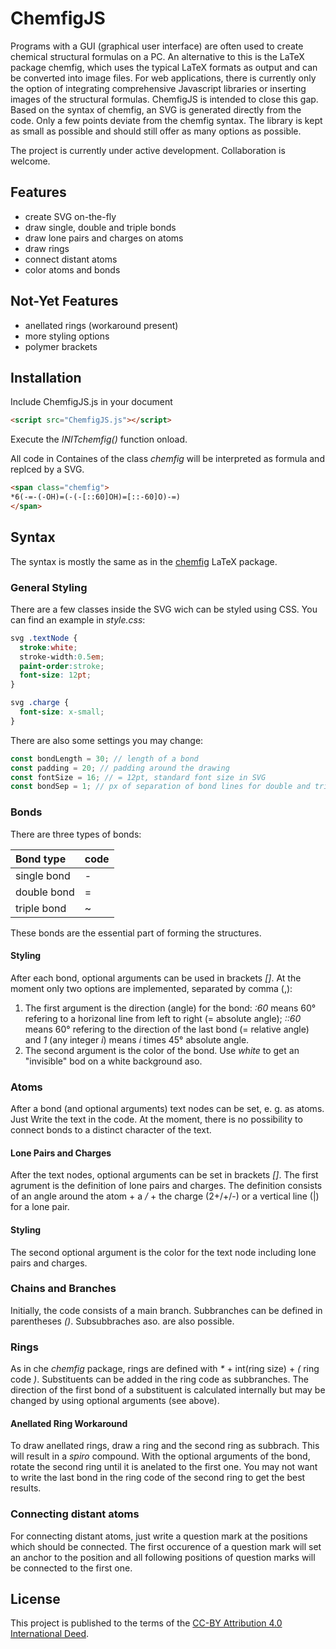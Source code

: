 <!--
author:   Marcus Herbig
email:    marcus.erbig@chemie.tu-freiberg.de
version:  0.9

script: ChemfigJS.js
link: style.css

@chemfig
<script run-once modify="false">
function chemfig() {
  if (!window.getBranch) {
    setTimeout(chemfig, 100)
    return
  }
    let tree = getBranch('@0');
    let rootNode = tree[0];
    if (tree[1].length > 0) {
        alert("could not parse string correctly: \""+span.innerText+"\"");
        return;
    }
    window.generateNodesInBranch(rootNode);
    const nodes = window.sumUpNodes(rootNode)
    let span = document.createElement("span");
    span.innerHTML = "";
    window.draw(span, nodes[0], nodes[1]);
    send.lia("HTML: <div>" + span.innerHTML + "</div>")
}
chemfig()
"LIA: wait"
</script>
@end

-->

# ChemfigJS

Programs with a GUI (graphical user interface) are often used to create chemical structural formulas on a PC. An alternative to this is the LaTeX package chemfig, which uses the typical LaTeX formats as output and can be converted into image files. For web applications, there is currently only the option of integrating comprehensive Javascript libraries or inserting images of the structural formulas. 
ChemfigJS is intended to close this gap. Based on the syntax of chemfig, an SVG is generated directly from the code. Only a few points deviate from the chemfig syntax. The library is kept as small as possible and should still offer as many options as possible.

The project is currently under active development. Collaboration is welcome.

## Features

+ create SVG on-the-fly
+ draw single, double and triple bonds
+ draw lone pairs and charges on atoms
+ draw rings
+ connect distant atoms
+ color atoms and bonds

## Not-Yet Features

+ anellated rings (workaround present)
+ more styling options
+ polymer brackets

## Installation
Include ChemfigJS.js in your document
```html
<script src="ChemfigJS.js"></script>
```

Execute the *INITchemfig()* function onload. 

All code in Containes of the class *chemfig* will be interpreted as formula and replced by a SVG. 
```html
<span class="chemfig">
*6(-=-(-OH)=(-(-[::60]OH)=[::-60]O)-=)    
</span>
```

## Syntax
The syntax is mostly the same as in the [chemfig](https://ctan.org/tex-archive/macros/generic/chemfig) LaTeX package.

### General Styling
There are a few classes inside the SVG wich can be styled using CSS. You can find an example in *style.css*:

```css
svg .textNode {
  stroke:white; 
  stroke-width:0.5em; 
  paint-order:stroke;
  font-size: 12pt;
}

svg .charge {
  font-size: x-small;
}
```

There are also some settings you may change:

```javascript
const bondLength = 30; // length of a bond
const padding = 20; // padding around the drawing
const fontSize = 16; // = 12pt, standard font size in SVG
const bondSep = 1; // px of separation of bond lines for double and triple bonds
```

### Bonds
There are three types of bonds:

| Bond type | code |
|:----|:----|
| single bond | - |
| double bond | = |
| triple bond | ~ |

These bonds are the essential part of forming the structures.

#### Styling
After each bond, optional arguments can be used in brackets *[]*. At the moment only two options are implemented, separated by comma (,):

1) The first argument is the direction (angle) for the bond: *:60* means 60° refering to a horizonal line from left to right (= absolute angle); *::60* means 60° refering to the direction of the last bond (= relative angle) and *1* (any integer *i*) means *i* times 45° absolute angle.
2) The second argument is the color of the bond. Use *white* to get an "invisible" bod on a white background aso.

### Atoms
After a bond (and optional arguments) text nodes can be set, e. g. as atoms. Just Write the text in the code. At the moment, there is no possibility to connect bonds to a distinct character of the text.

#### Lone Pairs and Charges
After the text nodes, optional arguments can be set in brackets *[]*. The first agrument is the definition of lone pairs and charges. The definition consists of an angle around the atom + a */*  + the charge (2+/+/-) or a vertical line (|) for a lone pair.

#### Styling
The second optional argument is the color for the text node including lone pairs and charges.

### Chains and Branches
Initially, the code consists of a main branch. Subbranches can be defined in parentheses *()*. Subsubbraches aso. are also possible. 

### Rings
As in che *chemfig* package, rings are defined with _*_ + int(ring size) + *(* ring code *)*. Substituents can be added in the ring code as subbranches. The direction of the first bond of a substituent is calculated internally but may be changed by using optional arguments (see above).

#### Anellated Ring Workaround
To draw anellated rings, draw a ring and the second ring as subbrach. This will result in a *spiro* compound. With the optional arguments of the bond, rotate the second ring until it is anelated to the first one. You may not want to write the last bond in the ring code of the second ring to get the best results.

### Connecting distant atoms
For connecting distant atoms, just write a question mark at the positions which should be connected. The first occurence of a question mark will set an anchor to the position and all following positions of question marks will be connected to the first one. 


## License
This project is published to the terms of the [CC-BY Attribution 4.0 International Deed](https://creativecommons.org/licenses/by/4.0/).
